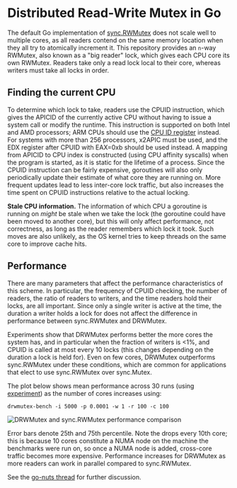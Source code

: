 # Distributed Read-Write Mutex in Go

The default Go implementation of
[sync.RWMutex](https://golang.org/pkg/sync/#RWMutex) does not scale well
to multiple cores, as all readers contend on the same memory location
when they all try to atomically increment it. This repository provides
an `n`-way RWMutex, also known as a "big reader" lock, which gives each
CPU core its own RWMutex. Readers take only a read lock local to their
core, whereas writers must take all locks in order.

## Finding the current CPU

To determine which lock to take, readers use the CPUID instruction,
which gives the APICID of the currently active CPU without having to
issue a system call or modify the runtime. This instruction is supported
on both Intel and AMD processors; ARM CPUs should use the [CPU ID
register](http://infocenter.arm.com/help/index.jsp?topic=/com.arm.doc.ddi0360e/CACEDHJG.html)
instead. For systems with more than 256 processors, x2APIC must be used,
and the EDX register after CPUID with EAX=0xb should be used instead. A
mapping from APICID to CPU index is constructed (using CPU affinity
syscalls) when the program is started, as it is static for the lifetime
of a process.  Since the CPUID instruction can be fairly expensive,
goroutines will also only periodically update their estimate of what
core they are running on.  More frequent updates lead to less inter-core
lock traffic, but also increases the time spent on CPUID instructions
relative to the actual locking.

**Stale CPU information.**
The information of which CPU a goroutine is running on *might* be stale
when we take the lock (the goroutine could have been moved to another
core), but this will only affect performance, not correctness, as long
as the reader remembers which lock it took. Such moves are also
unlikely, as the OS kernel tries to keep threads on the same core to
improve cache hits.

## Performance

There are many parameters that affect the performance characteristics of
this scheme. In particular, the frequency of CPUID checking, the number
of readers, the ratio of readers to writers, and the time readers hold
their locks, are all important. Since only a single writer is active at
the time, the duration a writer holds a lock for does not affect the
difference in performance between sync.RWMutex and DRWMutex.

Experiments show that DRWMutex performs better the more cores the system
has, and in particular when the fraction of writers is <1%, and CPUID is
called at most every 10 locks (this changes depending on the duration a
lock is held for). Even on few cores, DRWMutex outperforms sync.RWMutex
under these conditions, which are common for applications that elect to
use sync.RWMutex over sync.Mutex.

The plot below shows mean performance across 30 runs (using
[experiment](https://github.com/jonhoo/experiment)) as the number of
cores increases using:

    drwmutex-bench -i 5000 -p 0.0001 -w 1 -r 100 -c 100

![DRWMutex and sync.RWMutex performance comparison](https://cdn.rawgit.com/jonhoo/drwmutex/cc5c71f8b88ca7acbc8413358ceed9e755d2b813/benchmarks/perf.png)

Error bars denote 25th and 75th percentile.
Note the drops every 10th core; this is because 10 cores constitute a
NUMA node on the machine the benchmarks were run on, so once a NUMA node
is added, cross-core traffic becomes more expensive. Performance
increases for DRWMutex as more readers can work in parallel compared to
sync.RWMutex.

See the [go-nuts
thread](https://groups.google.com/d/msg/golang-nuts/zt_CQssHw4M/TteNG44geaEJ)
for further discussion.
